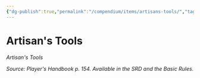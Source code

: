 ```yaml
---
{"dg-publish":true,"permalink":"/compendium/items/artisans-tools/","tags":["compendium/src/5e/phb","item/gear/artisans-tools"]}
---
```


# Artisan's Tools
*Artisan's Tools*  


*Source: Player's Handbook p. 154. Available in the SRD and the Basic Rules.*